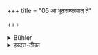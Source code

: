 +++
title = "05 आ भूतसम्प्लवात् ते"

+++

<details><summary>Bühler</summary>

5. 'They (the ancestors) live in heaven until the (next) general destruction of created things.'
</details>

<details><summary>हरदत्त-टीका</summary>

## सूत्रम्
आभूतसम्प्लवात्ते स्वर्गजितः ॥५॥  
### टिप्पनी
भूतसम्प्लवो महाप्रलयः । आ तस्मात्ते पुत्रिणस्स्वर्गजितो भवन्ति ते च ५
</details>
